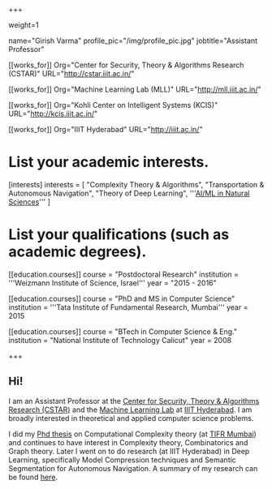 +++

weight=1


name="Girish Varma"
profile_pic="/img/profile_pic.jpg"
jobtitle="Assistant Professor"

[[works_for]]
Org="Center for Security, Theory & Algorithms Research (CSTAR)"
URL="http://cstar.iiit.ac.in/"

[[works_for]]
Org="Machine Learning Lab (MLL)"
URL="http://mll.iiit.ac.in/"

[[works_for]]
Org="Kohli Center on Intelligent Systems (KCIS)"
URL="http://kcis.iiit.ac.in/"

[[works_for]]
Org="IIIT Hyderabad"
URL="http://iiit.ac.in/"


# List your academic interests.
[interests]
  interests = [
    "Complexity Theory & Algorithms",
    "Transportation & Autonomous Navigation",
    "Theory of Deep Learning",
    '''<a href="http://ml4science.iiit.ac.in/">AI/ML in Natural Sciences</a>'''
]

# List your qualifications (such as academic degrees).

[[education.courses]]
  course = "Postdoctoral Research"
  institution = '''Weizmann Institute of Science, Israel'''
  year = "2015 - 2016"

[[education.courses]]
  course = "PhD and MS in Computer Science"
  institution = '''Tata Institute of Fundamental Research, Mumbai'''
  year = 2015

[[education.courses]]
  course = "BTech in Computer Science & Eng."
  institution = "National Institute of Technology Calicut"
  year = 2008

+++
## Hi!

I am an Assistant Professor at the [Center for Security, Theory & Algorithms Research (CSTAR)](http://cstar.iiit.ac.in/) and the [Machine Learning Lab](http://mll.iiit.ac.in/) at [IIIT Hyderabad](http://iiit.ac.in/).  I am broadly interested in theoretical and applied computer science problems.

I did my [Phd thesis](/publication/thesis) on Computational Complexity theory (at [TIFR Mumbai](http://www.tcs.tifr.res.in/)) and continues to have interest in Complexity theory, Combinatorics and Graph theory. Later I went on to do research (at IIIT Hyderabad) in Deep Learning, specifically Model Compression techniques and Semantic Segmentation for Autonomous Navigation. A summary of my research can be found [here](https://docs.google.com/presentation/d/e/2PACX-1vRWkBqM6TOI8dT5VPSGjSZnrtiVGPjBFSwn7gF8cv-E8am32bxcZh-akJPobQulytrzo2qq3acLiLrO/pub?start=false&loop=false&delayms=3000).
